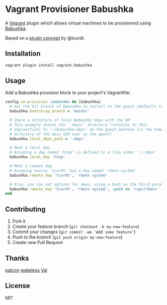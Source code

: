 # Vagrant Provisioner Babushka

A [Vagrant][1] plugin which allows virtual machines to be provisioned
using [Babushka][2].

Based on a [plugin concept][3] by @tcurdt.

[1]: <https://www.vagrantup.com>
[2]: <https://babushka.me>
[3]: <https://github.com/tcurdt/vagrant-boxes/blob/master/plugins/babushka_provisioner.rb>


## Installation

```bash
vagrant plugin install vagrant-babushka
```


## Usage

Add a Babushka provision block to your project's Vagrantfile:

```ruby
config.vm.provision :babushka do |babushka|
  # Set the Git branch of Babushka to install on the guest (defaults to master)
  babushka.bootstrap_branch = 'master'

  # Share a directory of local Babushka deps with the VM
  # This example shares the '.deps/' directory (relative to this
  # Vagrantfile) to '~/babushka-deps' on the guest machine (in the home
  # directory of the main SSH user on the guest)
  babushka.local_deps_path = '.deps'

  # Meet a local dep
  # Assuming a dep named 'htop' is defined in a file under './.deps'
  babushka.local_dep 'htop'

  # Meet a remote dep
  # Assuming source 'tcurdt' has a dep named 'rbenv system'
  babushka.remote_dep 'tcurdt', 'rbenv system'

  # Also, you can set options for deps, using a hash as the third parameter
  babushka.remote_dep 'tcurdt', 'rbenv system', :path => '/opt/rbenv'
end
```


## Contributing

1. Fork it
2. Create your feature branch (`git checkout -b my-new-feature`)
3. Commit your changes (`git commit -am 'Add some feature'`)
4. Push to the branch (`git push origin my-new-feature`)
5. Create new Pull Request


## Thanks

[patcon](https://github.com/patcon)
[wakeless](https://github.com/wakeless)
[Val](https://github.com/Val)


## License

MIT
